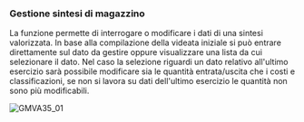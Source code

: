 ### Gestione sintesi di magazzino
La funzione permette di interrogare o modificare i dati di una sintesi valorizzata.
In base alla compilazione della videata iniziale si può entrare direttamente sul dato da gestire oppure visualizzare una lista da cui selezionare il dato.
Nel caso la selezione riguardi un dato relativo all'ultimo esercizio sarà possibile modificare sia le quantità entrata/uscita che i costi e classificazioni, se non si lavora su dati dell'ultimo esercizio le quantità non sono più modificabili.

![GMVA35_01](http://doc.smeup.com/immagini/MBDOC_OGG-P_GMVA35/GMVA35_01.png)